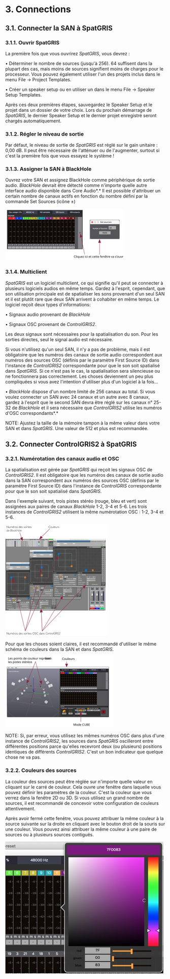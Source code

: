 # 3. Connections

## 3.1. Connecter la SAN à SpatGRIS

### 3.1.1. Ouvrir SpatGRIS

La première fois que vous ouvrirez *SpatGRIS*, vous devrez :

• Déterminer le nombre de sources (jusqu'à 256). 64 suffisent dans la
plupart des cas, mais moins de sources signifient moins de charges pour
le processeur. Vous pouvez également utiliser l'un des projets inclus
dans le menu File -\> Project Templates.

• Créer un speaker setup ou en utiliser un dans le menu File -\> Speaker
Setup Templates.

Après ces deux premières étapes, sauvegardez le Speaker Setup et le
projet dans un dossier de votre choix. Lors du prochain démarrage de
*SpatGRIS*, le dernier Speaker Setup et le dernier projet enregistré
seront chargés automatiquement.

### 3.1.2. Régler le niveau de sortie

Par défaut, le niveau de sortie de *SpatGRIS* est réglé sur le gain
unitaire : 0,00 dB. Il peut être nécessaire de l'atténuer ou de
l'augmenter, surtout si c'est la première fois que vous essayez le
système !

### 3.1.3. Assigner la SAN à BlackHole

Ouvrez votre SAN et assignez BlackHole comme périphérique de sortie
audio. *BlackHole* devrait être détecté comme n'importe quelle autre
interface audio disponible dans Core Audio*.* Il est possible
d'attribuer un certain nombre de canaux actifs en fonction du nombre
défini par la commande Set Sources (icône ±)

<img src="./media-fr/media/image13.png"
 />

### 3.1.4. Multiclient

*SpatGRIS* est un logiciel multiclient, ce qui signifie qu'il peut se
connecter à plusieurs logiciels audios en même temps. Gardez à l'esprit,
cependant, que son utilisation principale est de spatialiser les sons
provenant d'un seul SAN et il est plutôt rare que deux SAN arrivent à
cohabiter en même temps. Le logiciel reçoit deux types d'informations:

• Signaux audio provenant de *BlackHole*

• Signaux OSC provenant de *ControlGRIS2*.

Les deux signaux sont nécessaires pour la spatialisation du son. Pour
les sorties directes, seul le signal audio est nécessaire.

Si vous n'utilisez qu'un seul SAN, il n'y a pas de problème, mais il est
obligatoire que les numéros des canaux de sortie audio correspondent aux
numéros des sources OSC (définis par le paramètre First Source ID) dans
l'instance de *ControlGRIS2* correspondante pour que le son soit
spatialisé dans *SpatGRIS*. Si ce n'est pas le cas, la spatialisation
sera silencieuse ou ne fonctionnera pas correctement. Les choses
deviennent un peu plus compliquées si vous avez l'intention d'utiliser
plus d'un logiciel à la fois…

• *BlackHole* dispose d'un nombre limité de 256 canaux au total. Si vous
voulez connecter un SAN avec 24 canaux et un autre avec 8 canaux, gardez
à l'esprit que le second SAN devra être réglé sur les canaux n° 25-32 de
*BlackHole* et il sera nécessaire que *ControlGRIS2* utilise les numéros
d'OSC correspondants*.*

NOTE: Ajustez la taille de la mémoire tampon à la même valeur dans votre
SAN et dans *SpatGRIS*. Une valeur de 512 et plus est recommandée.

## 3.2. Connecter ControlGRIS2 à SpatGRIS

### 3.2.1. Numérotation des canaux audio et OSC

La spatialisation est gérée par *SpatGRIS* qui reçoit les signaux OSC de
*ControlGRIS2*. Il est obligatoire que les numéros des canaux de sortie
audio dans la SAN correspondent aux numéros des sources OSC (définis par
le paramètre First Source ID) dans l'instance de *ControlGRIS*
correspondante pour que le son soit spatialisé dans *SpatGRIS*.

Dans l'exemple suivant, trois pistes stéréo (rouge, bleu et vert) sont
assignées aux paires de canaux *BlackHole* 1-2, 3-4 et 5-6. Les trois
instances de *ControlGRIS2* utilisent la même numérotation OSC : 1-2,
3-4 et 5-6.

<img src="./media-fr/media/image14.png"
 />

Pour que les choses soient claires, il est recommandé d'utiliser le même
schéma de couleurs dans la SAN et dans *SpatGRIS*.

<img src="./media-fr/media/image15.png"
 />

NOTE: Si, par erreur, vous utilisez les mêmes numéros OSC dans plus
d'une instance de *ControlGRIS2*, les sources dans *SpatGRIS*
oscilleront entre différentes positions parce qu'elles recevront deux
(ou plusieurs) positions identiques de différents *ControlGRIS2*. C'est
un bon indicateur que quelque chose ne va pas.

### 3.2.2. Couleurs des sources

La couleur des sources peut être réglée sur n'importe quelle valeur en
cliquant sur le carré de couleur. Cela ouvre une fenêtre dans laquelle
vous pouvez définir les paramètres de la couleur. C'est la couleur que
vous verrez dans la fenêtre 2D ou 3D. Si vous utilisez un grand nombre
de sources, il est recommandé de concevoir votre configuration de
couleurs attentivement.

Après avoir fermé cette fenêtre, vous pouvez attribuer la même couleur à
la source suivante sur la droite en cliquant avec le bouton droit de la
souris sur une couleur. Vous pouvez ainsi attribuer la même couleur à
une paire de sources ou à plusieurs sources contiguës.

<img src="./media-fr/media/image16.jpg"
 />

